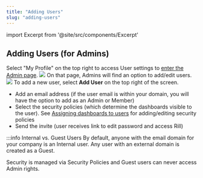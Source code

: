 ```yaml
---
title: "Adding Users"
slug: "adding-users"
---
```

import Excerpt from '@site/src/components/Excerpt'

<Excerpt text="How to manage access to Explore"/>

## Adding Users (for Admins)

Select "My Profile" on the top right to access User settings to [enter the Admin page](/explore-admin). 
![](https://images.contentful.com/ve6smfzbifwz/7G00ifkNgP7523QR8WmOxZ/4ebd5453a2899dd50a59fb3b8e400c37/0f526c0-Admin_Access.png)
On that page, Admins will find an option to add/edit users.
![](https://images.contentful.com/ve6smfzbifwz/3r3F5nNfbryxi9Y35bn7bq/af42aa90f70093a1d7d8dd30b1a55c45/470125c-users.png)
To add a new user, select **Add User** on the top right of the screen. 
  * Add an email address (if the user email is within your domain, you will have the option to add as an Admin or Member) 
  * Select the security policies (which determine the dashboards visible to the user). See [Assigning dashboards to users](/admin-security) for adding/editing security policies
  * Send the invite (user receives link to edit password and access Rill)

:::info Internal vs. Guest Users
By default, anyone with the email domain for your company is an Internal user. Any user with an external domain is created as a Guest. 

Security is managed via Security Policies and Guest users can never access Admin rights.
